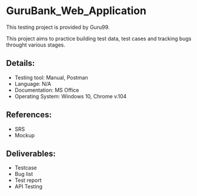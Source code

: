 # GuruBank_Web_Application
This testing project is provided by Guru99.

This project aims to practice building test data, test cases and tracking bugs throught various stages. 

## Details:
- Testing tool: Manual, Postman
- Language: N/A
- Documentation: MS Office
- Operating System: Windows 10, Chrome v.104

## References:
- SRS
- Mockup

## Deliverables:
- Testcase
- Bug list
- Test report
- API Testing
